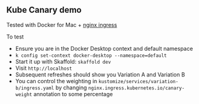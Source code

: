 ## Kube Canary demo

Tested with Docker for Mac + [nginx ingress](https://kubernetes.github.io/ingress-nginx/deploy/#docker-for-mac)

To test

- Ensure you are in the Docker Desktop context and default namespace
- `k config set-context docker-desktop --namespace=default`
- Start it up with Skaffold: `skaffold dev`
- Visit `http://localhost`
- Subsequent refreshes should show you Variation A and Variation B
- You can control the weighting in `kustomize/services/variation-b/ingress.yaml` by changing `nginx.ingress.kubernetes.io/canary-weight` annotation to some percentage
